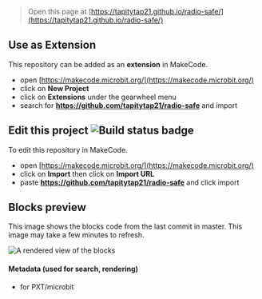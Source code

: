 
> Open this page at [https://tapitytap21.github.io/radio-safe/](https://tapitytap21.github.io/radio-safe/)

## Use as Extension

This repository can be added as an **extension** in MakeCode.

* open [https://makecode.microbit.org/](https://makecode.microbit.org/)
* click on **New Project**
* click on **Extensions** under the gearwheel menu
* search for **https://github.com/tapitytap21/radio-safe** and import

## Edit this project ![Build status badge](https://github.com/tapitytap21/radio-safe/workflows/MakeCode/badge.svg)

To edit this repository in MakeCode.

* open [https://makecode.microbit.org/](https://makecode.microbit.org/)
* click on **Import** then click on **Import URL**
* paste **https://github.com/tapitytap21/radio-safe** and click import

## Blocks preview

This image shows the blocks code from the last commit in master.
This image may take a few minutes to refresh.

![A rendered view of the blocks](https://github.com/tapitytap21/radio-safe/raw/master/.github/makecode/blocks.png)

#### Metadata (used for search, rendering)

* for PXT/microbit
<script src="https://makecode.com/gh-pages-embed.js"></script><script>makeCodeRender("{{ site.makecode.home_url }}", "{{ site.github.owner_name }}/{{ site.github.repository_name }}");</script>
